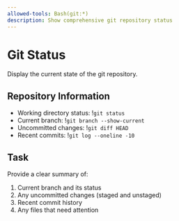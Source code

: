 ```yaml
---
allowed-tools: Bash(git:*)
description: Show comprehensive git repository status
---
```


# Git Status

Display the current state of the git repository.

## Repository Information

- Working directory status: !`git status`
- Current branch: !`git branch --show-current`
- Uncommitted changes: !`git diff HEAD`
- Recent commits: !`git log --oneline -10`

## Task

Provide a clear summary of:
1. Current branch and its status
2. Any uncommitted changes (staged and unstaged)
3. Recent commit history
4. Any files that need attention